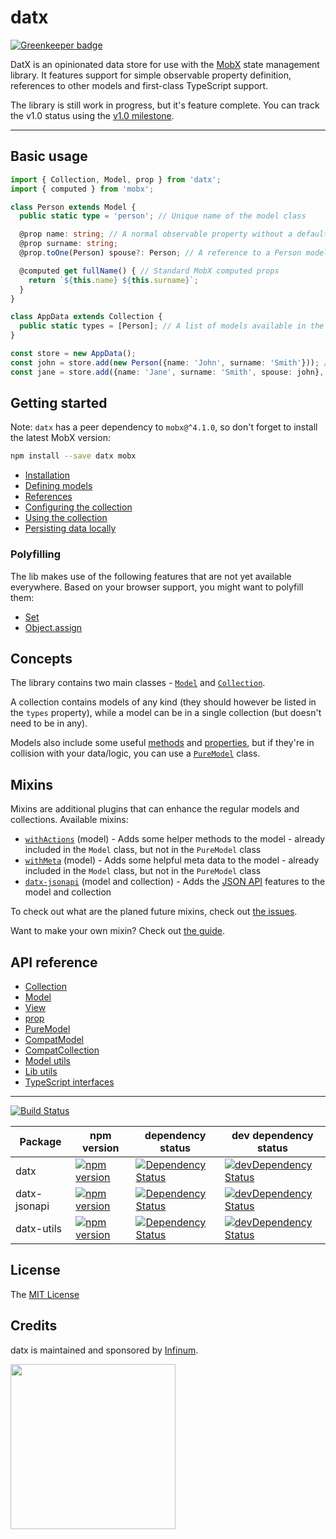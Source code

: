 # datx

[![Greenkeeper badge](https://badges.greenkeeper.io/infinum/datx.svg)](https://greenkeeper.io/)

DatX is an opinionated data store for use with the [MobX](https://mobx.js.org/) state management library. It features support for simple observable property definition, references to other models and first-class TypeScript support.

The library is still work in progress, but it's feature complete. You can track the v1.0 status using the [v1.0 milestone](https://github.com/infinum/datx/milestone/1).

***

## Basic usage

```typescript
import { Collection, Model, prop } from 'datx';
import { computed } from 'mobx';

class Person extends Model {
  public static type = 'person'; // Unique name of the model class

  @prop name: string; // A normal observable property without a default value
  @prop surname: string;
  @prop.toOne(Person) spouse?: Person; // A reference to a Person model

  @computed get fullName() { // Standard MobX computed props
    return `${this.name} ${this.surname}`;
  }
}

class AppData extends Collection {
  public static types = [Person]; // A list of models available in the collection
}

const store = new AppData();
const john = store.add(new Person({name: 'John', surname: 'Smith'})); // Add a model instance to the store
const jane = store.add({name: 'Jane', surname: 'Smith', spouse: john}, Person); // Add a model to the store
```

## Getting started

Note: `datx` has a peer dependency to `mobx@^4.1.0`, so don't forget to install the latest MobX version:

```bash
npm install --save datx mobx
```

  * [Installation](https://github.com/infinum/datx/wiki/Installation)
  * [Defining models](https://github.com/infinum/datx/wiki/Defining-models)
  * [References](https://github.com/infinum/datx/wiki/References)
  * [Configuring the collection](https://github.com/infinum/datx/wiki/Configuring-the-collection)
  * [Using the collection](https://github.com/infinum/datx/wiki/Using-the-collection)
  * [Persisting data locally](https://github.com/infinum/datx/wiki/Persisting-data-locally)

### Polyfilling

The lib makes use of the following features that are not yet available everywhere. Based on your browser support, you might want to polyfill them:

  * [Set](https://developer.mozilla.org/en-US/docs/Web/JavaScript/Reference/Global_Objects/Set)
  * [Object.assign](https://developer.mozilla.org/en-US/docs/Web/JavaScript/Reference/Global_Objects/Object/assign)

## Concepts

The library contains two main classes - [`Model`](https://github.com/infinum/datx/wiki/Model) and [`Collection`](https://github.com/infinum/datx/wiki/Collection).

A collection contains models of any kind (they should however be listed in the `types` property), while a model can be in a single collection (but doesn't need to be in any).

Models also include some useful [methods](https://github.com/infinum/datx/wiki/withActions) and [properties](https://github.com/infinum/datx/wiki/withMeta), but if they're in collision with your data/logic, you can use a [`PureModel`](https://github.com/infinum/datx/wiki/PureModel) class.

## Mixins

Mixins are additional plugins that can enhance the regular models and collections. Available mixins:
* [`withActions`](https://github.com/infinum/datx/wiki/withActions) (model) - Adds some helper methods to the model - already included in the `Model` class, but not in the `PureModel` class
* [`withMeta`](https://github.com/infinum/datx/wiki/withMeta) (model) - Adds some helpful meta data to the model - already included in the `Model` class, but not in the `PureModel` class
* [`datx-jsonapi`](https://github.com/infinum/datx/wiki/Mixin-JSONAPI) (model and collection) - Adds the [JSON API](http://jsonapi.org/) features to the model and collection

To check out what are the planed future mixins, check out [the issues](https://github.com/infinum/datx/labels/mixins).

Want to make your own mixin? Check out [the guide](https://github.com/infinum/datx/wiki/Building-your-own-mixin).

## API reference

  * [Collection](https://github.com/infinum/datx/wiki/Collection)
  * [Model](https://github.com/infinum/datx/wiki/Model)
  * [View](https://github.com/infinum/datx/wiki/View)
  * [prop](https://github.com/infinum/datx/wiki/prop)
  * [PureModel](https://github.com/infinum/datx/wiki/PureModel)
  * [CompatModel](https://github.com/infinum/datx/wiki/CompatModel)
  * [CompatCollection](https://github.com/infinum/datx/wiki/CompatCollection)
  * [Model utils](https://github.com/infinum/datx/wiki/Model-utils)
  * [Lib utils](https://github.com/infinum/datx/wiki/Lib-utils)
  * [TypeScript interfaces](https://github.com/infinum/datx/wiki/Interfaces)

***

[![Build Status](https://travis-ci.org/infinum/datx.svg?branch=master)](https://travis-ci.org/infinum/datx)

Package | npm version | dependency status | dev dependency status
--------|-------------|-------------------|----------------------
datx | [![npm version](https://badge.fury.io/js/datx.svg)](https://badge.fury.io/js/datx) | [![Dependency Status](https://david-dm.org/infinum/datx.svg?path=packages/datx)](https://david-dm.org/infinum/datx?path=packages/datx) | [![devDependency Status](https://david-dm.org/infinum/datx/dev-status.svg?path=packages/datx)](https://david-dm.org/infinum/datx?path=packages/datx#info=devDependencies)
datx-jsonapi | [![npm version](https://badge.fury.io/js/datx-jsonapi.svg)](https://badge.fury.io/js/datx-jsonapi) | [![Dependency Status](https://david-dm.org/infinum/datx.svg?path=packages/datx-jsonapi)](https://david-dm.org/infinum/datx?path=packages/datx-jsonapi) | [![devDependency Status](https://david-dm.org/infinum/datx/dev-status.svg?path=packages/datx-jsonapi)](https://david-dm.org/infinum/datx?path=packages/datx-jsonapi#info=devDependencies)
datx-utils | [![npm version](https://badge.fury.io/js/datx-utils.svg)](https://badge.fury.io/js/datx-utils) | [![Dependency Status](https://david-dm.org/infinum/datx.svg?path=packages/datx-utils)](https://david-dm.org/infinum/datx?path=packages/datx-utils) | [![devDependency Status](https://david-dm.org/infinum/datx/dev-status.svg?path=packages/datx-utils)](https://david-dm.org/infinum/datx?path=packages/datx-utils#info=devDependencies)

## License

The [MIT License](LICENSE)

## Credits

datx is maintained and sponsored by
[Infinum](http://www.infinum.co).

<img src="https://infinum.co/infinum.png" width="264">
